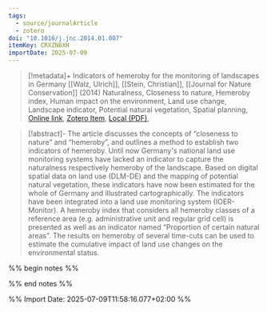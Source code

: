 ```yaml
---
tags:
  - source/journalArticle
  - zotero
doi: "10.1016/j.jnc.2014.01.007"
itemKey: CRXZN6XH
importDate: 2025-07-09
---
```

>[!metadata]+
> Indicators of hemeroby for the monitoring of landscapes in Germany
> [[Walz, Ulrich]], [[Stein, Christian]], 
> [[Journal for Nature Conservation]] (2014)
> Naturalness, Closeness to nature, Hemeroby index, Human impact on the environment, Land use change, Landscape indicator, Potential natural vegetation, Spatial planning, 
> [Online link](https://www.sciencedirect.com/science/article/pii/S1617138114000168), [Zotero Item](zotero://select/library/items/CRXZN6XH), [Local (PDF)](file://C:/Users/aburg/Documents/references/zotero/storage/YC7C65GV/Walz2014_Indicatorshemerobya.pdf), 

>[!abstract]-
>The article discusses the concepts of “closeness to nature” and “hemeroby”, and outlines a method to establish two indicators of hemeroby. Until now Germany's national land use monitoring systems have lacked an indicator to capture the naturalness respectively hemeroby of the landscape. Based on digital spatial data on land use (DLM-DE) and the mapping of potential natural vegetation, these indicators have now been estimated for the whole of Germany and illustrated cartographically. The indicators have been integrated into a land use monitoring system (IOER-Monitor). A hemeroby index that considers all hemeroby classes of a reference area (e.g. administrative unit and regular grid cell) is presented as well as an indicator named “Proportion of certain natural areas”. The results on hemeroby of several time-cuts can be used to estimate the cumulative impact of land use changes on the environmental status.

%% begin notes %%

%% end notes %%

%% Import Date: 2025-07-09T11:58:16.077+02:00 %%
